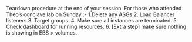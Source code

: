 Teardown procedure at the end of your session: 
For those who attended Theo’s conclave lab on Sunday :-
1.Delete any ASGs 
2. Load Balancer listeners 
3. Target groups.
4. Make sure all instances are terminated. 
5. Check dashboard for running resources.
6. [Extra step] make sure nothing is showing in EBS > volumes.